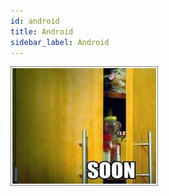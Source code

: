 ```yaml
---
id: android
title: Android
sidebar_label: Android
---
```


![Xcode](assets/ambiente-react-native/soon.jpg)
